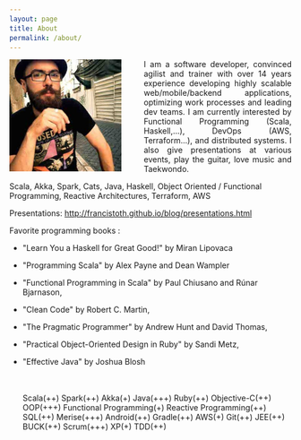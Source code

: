```yaml
---
layout: page
title: About
permalink: /about/
---
```


<div class="overflow: auto;">
  <img style="float: left;margin-right:40px;" src="/images/avatar.jpg" width="200" height="200">
  <p style="text-align:justify; text-justify: inter-word;">I am a software developer, convinced agilist and trainer with over 14 years experience developing highly scalable web/mobile/backend applications, optimizing work processes and leading dev teams. I am currently interested by Functional Programming (Scala, Haskell,...), DevOps (AWS, Terraform...), and distributed systems. I also give presentations at various events, play the guitar, love music and Taekwondo.

Scala, Akka, Spark, Cats, Java, Haskell, Object Oriented / Functional Programming, Reactive Architectures, Terraform, AWS

Presentations: http://francistoth.github.io/blog/presentations.html

Favorite programming books : 
- "Learn You a Haskell for Great Good!" by Miran Lipovaca
- "Programming Scala" by Alex Payne and Dean Wampler
- "Functional Programming in Scala" by Paul Chiusano and Rúnar Bjarnason,
- "Clean Code"​ by Robert C. Martin, 
- "The Pragmatic Programmer"​ by Andrew Hunt and David Thomas, 
- "Practical Object-Oriented Design in Ruby"​ by Sandi Metz, 
- "Effective Java"​ by Joshua Blosh

  <br/><br/>
  Scala<span class="star">(++)</span>
  Spark<span class="star">(++)</span>
  Akka<span class="star">(+)</span>
  Java<span class="star">(+++)</span>
  Ruby<span class="star">(++)</span>
  Objective-C<span class="star">(++)</span>
  OOP<span class="star">(+++)</span>
  Functional Programming<span class="star">(+)</span>
  Reactive Programming<span class="star">(++)</span>
  SQL<span class="star">(++)</span>
  Merise<span class="star">(+++)</span>
  Android<span class="star">(++)</span>
  Gradle<span class="star">(++)</span>
  AWS<span class="star">(+)</span>
  Git<span class="star">(++)</span>
  JEE<span class="star">(++)</span>
  BUCK<span class="star">(++)</span>
  Scrum<span class="star">(+++)</span>
  XP<span class="star">(+)</span>
  TDD<span class="star">(++)</span>
</div>
